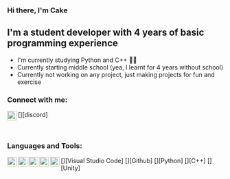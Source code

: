 ### Hi there, I'm Cake

## I'm a student developer with 4 years of basic programming experience
- I'm currently studying Python and C++ 👨‍💻
- Currently starting middle school (yea, I learnt for 4 years without school)
- Currently not working on any project, just making projects for fun and exercise

### Connect with me:

[<img align="left" alt="discord.com" width="22px" src="https://i.redd.it/s9biyhs4lix61.jpg"/>][discord]

<br />

### Languages and Tools:
[<img align="left" alt="discord.com" width="22px" src="https://user-images.githubusercontent.com/674621/71187801-14e60a80-2280-11ea-94c9-e56576f76baf.png"/>][Visual Studio Code]
[<img align="left" alt="discord.com" width="22px" src="https://upload.wikimedia.org/wikipedia/commons/9/91/Octicons-mark-github.svg"/>][Github]
[<img align="left" alt="discord.com" width="22px" src="https://upload.wikimedia.org/wikipedia/commons/thumb/c/c3/Python-logo-notext.svg/768px-Python-logo-notext.svg.png"/>][Python]
[<img align="left" alt="discord.com" width="22px" src="https://upload.wikimedia.org/wikipedia/commons/thumb/1/18/ISO_C%2B%2B_Logo.svg/306px-ISO_C%2B%2B_Logo.svg.png"/>][C++]
[<img align="left" alt="discord.com" width="22px" src="https://brandslogos.com/wp-content/uploads/images/large/unity-logo.png"/>][Unity]

